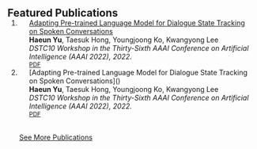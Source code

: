 <h2 id="publications" style="margin: 2px 0px -15px;">Featured Publications</h2>

<div class="publications">
<ol class="bibliography">

<li>
<div class="pub-row">

  <div class="col-sm-9" style="position: relative;padding-right: 15px;padding-left: 20px;">
    <div class="title"><a href="abstracts/dstc10_paper.md">Adapting Pre-trained Language Model for Dialogue State Tracking on Spoken Conversations</a></div>
    <div class="author"><strong>Haeun Yu</strong>, Taesuk Hong, Youngjoong Ko, Kwangyong Lee</div>
    <div class="periodical"><em>DSTC10 Workshop in the Thirty-Sixth AAAI Conference on Artificial Intelligence (AAAI 2022), 2022.</em></div>
    <div class="links">
      <a href="https://github.com/shanemoon/dstc10/raw/main/papers/dstc10_aaai22_track2_25.pdf" class="btn btn-sm z-depth-0" role="button" target="_blank" style="font-size:12px;">PDF</a>
    </div>
  </div>
</div>
</li>

<li>
<div class="pub-row">

  <div class="col-sm-9" style="position: relative;padding-right: 15px;padding-left: 20px;">
    <div class="title">[Adapting Pre-trained Language Model for Dialogue State Tracking on Spoken Conversations]()</a></div>
    <div class="author"><strong>Haeun Yu</strong>, Taesuk Hong, Youngjoong Ko, Kwangyong Lee</div>
    <div class="periodical"><em>DSTC10 Workshop in the Thirty-Sixth AAAI Conference on Artificial Intelligence (AAAI 2022), 2022.</em></div>
    <div class="links">
      <a href="https://github.com/shanemoon/dstc10/raw/main/papers/dstc10_aaai22_track2_25.pdf" class="btn btn-sm z-depth-0" role="button" target="_blank" style="font-size:12px;">PDF</a>
    </div>
  </div>
</div>
</li>

<br>

<a href="posts/more_pubs.md"> See More Publications </a>

</ol>
</div>

